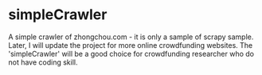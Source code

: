 # simpleCrawler
A simple crawler of zhongchou.com -  it is only a sample of scrapy sample.
Later, I will update the project for more online crowdfunding websites. The 'simpleCrawler' will be a good choice for crowdfunding researcher who do not have coding skill.


